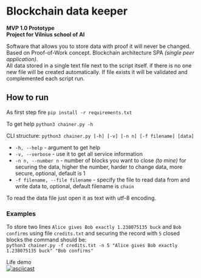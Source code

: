 # Blockchain data keeper  
**MVP 1.0 Prototype**  
**Project for Vilnius school of AI**  

Software that allows you to store data with proof it will never be changed. Based on Proof-of-Work concept. Blockchain architecture SPA *(single peer application)*.  
All data stored in a single text file next to the script itself. if there is no one new file will be created automatically. If file exists it will be validated and complemented each script run.  

## How to run  

As first step fire `pip install -r requirements.txt`  

To get help `python3 chainer.py -h`  

CLI structure: `python3 chainer.py [-h] [-v] [-n n] [-f filename] [data]`

 - `-h, --help` - argument to get help
 - `-v, --verbose` - use it to get all service information
 - `-n n, --number n` - number of blocks you want to close *(to mine)* for securing the data, higher the number, harder to change data, more secure, optional, default is 1
 - `-f filename, --file filename` - specify the file to read data from and write data to, optional, default filename is `chain`

To read the data file just open it as text with utf-8 encoding.

### Examples
To store two lines `Alice gives Bob exactly 1.238075135 buck` and `Bob confirms` using file `credits.txt` and securing the record with `5` closed blocks the command should be:  
`python3 chainer.py -f credits.txt -n 5 "Alice gives Bob exactly 1.238075135 buck" "Bob confirms"`  

Life demo  
[![asciicast](https://asciinema.org/a/Cjy2euQ3HdkvDoViNOiPUqal4.png)](https://asciinema.org/a/Cjy2euQ3HdkvDoViNOiPUqal4)

